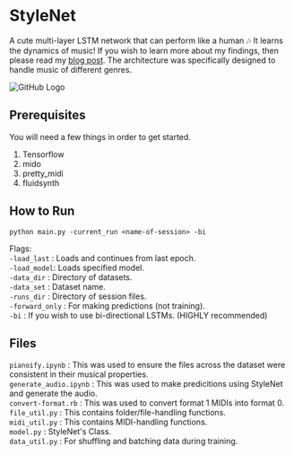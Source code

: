 # StyleNet
A cute multi-layer LSTM network that can perform like a human 🎶 It learns the dynamics of music! If you wish to learn more about my findings, then please read my [blog post](http://imanmalik.com/cs/2017/06/05/neural-style.html). The architecture was specifically designed to handle music of different genres.

![GitHub Logo](http://imanmalik.com/assets/img/stylenet.png)



## Prerequisites
You will need a few things in order to get started. 

1. Tensorflow
2. mido
3. pretty_midi
4. fluidsynth

## How to Run
``` python main.py -current_run <name-of-session> -bi ```

Flags:  
`-load_last` : Loads and continues from last epoch.  
`-load_model`: Loads specified model.  
`-data_dir` : Directory of datasets.  
`-data_set` : Dataset name.  
`-runs_dir` : Directory of session files.  
`-forward_only` : For making predictions (not training).  
`-bi` : If you wish to use bi-directional LSTMs. (HIGHLY recommended)

## Files
`pianoify.ipynb` : This was used to ensure the files across the dataset were consistent in their musical properties.  
`generate_audio.ipynb` : This was used to make predicitions using StyleNet and generate the audio.  
`convert-format.rb` : This was used to convert format 1 MIDIs into format 0.  
`file_util.py` : This contains folder/file-handling functions.  
`midi_util.py` : This contains MIDI-handling functions.  
`model.py` : StyleNet's Class.  
`data_util.py` : For shuffling and batching data during training.  

